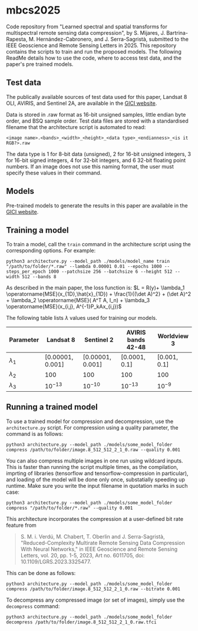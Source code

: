 # mbcs2025

Code repository from "Learned spectral and spatial transforms for multispectral remote sensing data compression", by S. Mijares, J. Bartrina-Rapesta, M. Hernández-Cabronero, and J. Serra-Sagristà, submitted to the IEEE Geoscience and Remote Sensing Letters in 2025. This repository contains the scripts to train and run the proposed models. The following ReadMe details how to use the code, where to access test data, and the paper's pre trained models.

## Test data

The publically available sources of test data used for this paper, Landsat 8 OLI, AVIRIS, and Sentinel 2A, are available in the [GICI website](https://gici.uab.cat/GiciWebPage/datasets.php).

Data is stored in .raw format as 16-bit unsigned samples, little endian byte order, and BSQ sample order. Test data files are stored with a standardised filename that the architecture script is automated to read:

```<image name>.<bands>_<width>_<height>_<data type>_<endianness>_<is it RGB?>.raw```

The data type is 1 for 8-bit data (unsigned), 2 for 16-bit unsigned integers, 3 for 16-bit signed integers, 4 for 32-bit integers, and 6 32-bit floating point numbers. If an image does not use this naming format, the user must specify these values in their command.

## Models

Pre-trained models to generate the results in this paper are available in the [GICI website](https://gici.uab.cat/GiciWebPage/downloads.php).

## Training a model

To train a model, call the `train` command in the architecture script using the corresponding options. For example:

```python3 architecture.py --model_path ./models/model_name train "/path/to/folder/*.raw" --lambda 0.00001 0.01 --epochs 1000 --steps_per_epoch 1000 --patchsize 256 --batchsize 6 --height 512 --width 512 --bands 8```

As described in the main paper, the loss function is:
$L = R(y)+ \lambda_1 \operatorname{MSE}(x_{1D},\hat{x}_{1D}) + \frac{1}{(\det A)^2} + (\det A)^2 + \lambda_2 \operatorname{MSE}( A^T A, I_n) + \lambda_3 \operatorname{MSE}(x_{i,j}, A^{-1}P_kAx_{i,j})$

The following table lists $\lambda$ values used for training our models.

| Parameter  | Landsat 8          | Sentinel 2          | AVIRIS bands 42-48 | Worldview 3    |
| ---------- | ------------------ | ------------------- | ------------------ | -------------- |
| $\lambda_1$ | $[0.00001, 0.001]$ |  $[0.00001, 0.001]$ | $[0.0001, 0.1]$    | $[0.001, 0.1]$ |
| $\lambda_2$ | 100                | 100                 | 100                | 100            |
| $\lambda_3$ | $10^{-13}$         | $10^{-10}$          | $10^{-13}$         | $10^{-9}$      |

## Running a trained model

To use a trained model for compression and decompression, use the `architecture.py` script. For compression using a quality parameter, the command is as follows:

```python3 architecture.py --model_path ./models/some_model_folder compress /path/to/folder/image.8_512_512_2_1_0.raw --quality 0.001```

You can also compress multiple images in one run using wildcard inputs. This is faster than running the script multiple times, as the compilation, imprting of libraries (tensorflow and tensorflow-compression in particular), and loading of the model will be done only once, substatially speeding up runtime. Make sure you write the input filename in quotation marks in such case:

```python3 architecture.py --model_path ./models/some_model_folder compress "/path/to/folder/*.raw" --quality 0.001```

This architecture incorporates the compression at a user-defined bit rate feature from

> S. M. i. Verdú, M. Chabert, T. Oberlin and J. Serra-Sagristà, "Reduced-Complexity Multirate Remote Sensing Data Compression With Neural Networks," in IEEE Geoscience and Remote Sensing Letters, vol. 20, pp. 1-5, 2023, Art no. 6011705, doi: 10.1109/LGRS.2023.3325477.

This can be done as follows:

```python3 architecture.py --model_path ./models/some_model_folder compress /path/to/folder/image.8_512_512_2_1_0.raw --bitrate 0.001```

To decompress any compressed image (or set of images), simply use the `decompress` command:

```python3 architecture.py --model_path ./models/some_model_folder decompress /path/to/folder/image.8_512_512_2_1_0.raw.tfci```
